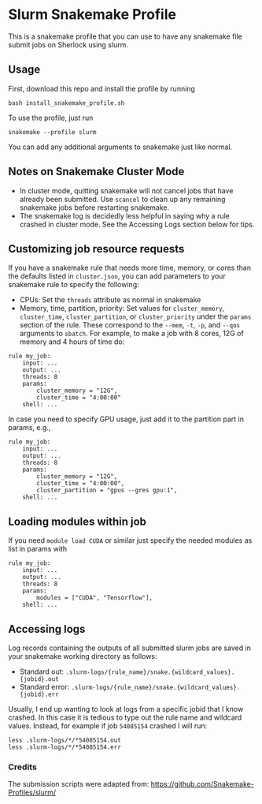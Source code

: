 # Slurm Snakemake Profile

This is a snakemake profile that you can use to have any snakemake file submit jobs on Sherlock using slurm.

## Usage

First, download this repo and install the profile by running 
```
bash install_snakemake_profile.sh
```
To use the profile, just run
```
snakemake --profile slurm
```
You can add any additional arguments to snakemake just like normal.

## Notes on Snakemake Cluster Mode
- In cluster mode, quitting snakemake will not cancel jobs that have already been submitted. Use `scancel` to clean up any remaining snakemake jobs before restarting snakemake. 
- The snakemake log is decidedly less helpful in saying why a rule crashed in cluster mode. See the Accessing Logs section below for tips.

## Customizing job resource requests

If you have a snakemake rule that needs more time, memory, or cores than the defaults listed in `cluster.json`, you can add parameters to your snakemake rule to specify the following:
- CPUs: Set the `threads` attribute as normal in snakemake
- Memory, time, partition, priority: Set values for `cluster_memory`, `cluster_time`, `cluster_partition`, or `cluster_priority` under the `params` section of the rule. These correspond to the `--mem`, `-t`, `-p`, and `--qos` arguments to `sbatch`.
For example, to make a job with 8 cores, 12G of memory and 4 hours of time do:
```
rule my_job:
    input: ...
    output: ...
    threads: 8
    params:
        cluster_memory = "12G",
        cluster_time = "4:00:00"
    shell: ...
```

In case you need to specify GPU usage, just add it to the partition part in params, e.g.,
```
rule my_job:
    input: ...
    output: ...
    threads: 8
    params:
        cluster_memory = "12G",
        cluster_time = "4:00:00",
        cluster_partition = "gpus --gres gpu:1",
    shell: ...
```

## Loading modules within job

If you need `module load CUDA` or similar just specify the needed modules as list in params with
```
rule my_job:
    input: ...
    output: ...
    threads: 8
    params:
        modules = ["CUDA", "Tensorflow"],
    shell: ...
```

## Accessing logs

Log records containing the outputs of all submitted slurm jobs are saved in your snakemake working directory as follows:
- Standard out: `.slurm-logs/{rule_name}/snake.{wildcard_values}.{jobid}.out`
- Standard error: `.slurm-logs/{rule_name}/snake.{wildcard_values}.{jobid}.err`

Usually, I end up wanting to look at logs from a specific jobid that I know crashed. In this case it is tedious to type out the rule name and wildcard values. Instead, for example if job `54085154` crashed I will run:
```
less .slurm-logs/*/*54085154.out
less .slurm-logs/*/*54085154.err
```

### Credits
The submission scripts were adapted from: https://github.com/Snakemake-Profiles/slurm/
